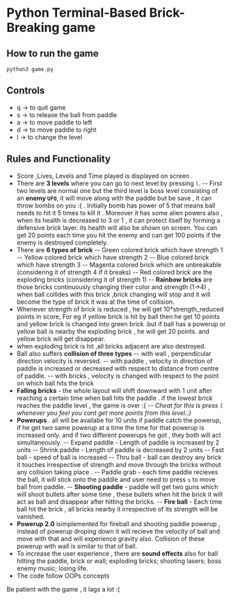 # Python Terminal-Based Brick-Breaking game

## How to run the game
`python3 game.py`

## Controls
- q -> to quit game
- s -> to release the ball from paddle
- a -> to move paddle to left
- d -> to move paddle to right
- l -> to change the level

## Rules and Functionality
- Score ,Lives, Levels and Time played is displayed on screen .
- There are **3 levels** where you can go to next level by pressing `l`.
-- First two levels are normal one but the third level is boss level consisting of an **enemy `UFO`**, it will move along with the paddle but be save , it can throw bombs on you :{  . Initially bomb has power of 5 that means ball needs to hit it 5 times to kill it . Moreover it has some alien powers also , when its health is decreased to 3 or 1 , it can protect itself by forming a defensive brick layer. its health will also be shown on screen. You can get 20 points each time you hit the enemy and can get 100 points if the enemy is destroyed completely.
- There are **6 types of brick** 
-- Green colored brick which have strength 1 
-- Yellow colored brick which have strength 2
-- Blue colored brick which have strength 3
-- Magenta colored brick which are unbreakable (considering it of strength 4 if it breaks)
-- Red colored brick are the exploding bricks (considering it of strength 1)
-- **Rainbow bricks** are those bricks continuously changing their color and        strength (1->4) , when ball collides with this brick ,brick changing will stop and it will become the    type of brick it was at the time of collision.
- Whenever strength of brick is reduced , he will get 10*strength_reduced points in score, For eg if yellow brick is hit by ball then he get 10 points and yellow brick is changed into green brick .but if ball has a powerup or yellow ball is nearby the exploding brick , he will get 20 points. and yellow brick will get disappear.
- when exploding brick is hit ,all bricks adjacent are also destroyed.
- Ball also suffers **collision of three types** 
-- with wall , perpendicular direction velocity is reversed.
-- with paddle , velocity in direction of paddle is increased or decreased with respect to distance from centre of paddle.
-- with bricks , velocity is changed with respect to the point on which ball hits the brick
- **Falling bricks** - the whole layout will shift downward with 1 unit after reaching a certain time when ball hits the paddle . if the lowest brick reaches the paddle level , the game is over :{
-- *Cheat for this is press `l` whenever you feel you cant get more points from this level.:}*
- **Powerups** . all will be availabe for 10 units if paddle catch the powerup, if he get two same powerup at a time the time for that powerup is increased only. and if two different powerups he got , they both will act simultaneously.
-- Expand paddle - Length of paddle is increased by 2 units
-- Shrink paddle - Length of paddle is decreased by 2 units
-- Fast ball - speed of ball is increased
-- Thru ball - ball can destroy any brick it touches irrespective of strength and move through the bricks without any collision taking place .
-- Paddle grab - each time paddle recieves the ball, it will stick onto the paddle and user need to press `s` to move ball from paddle.
-- **Shooting paddle** - paddle will get two guns which will shoot bullets after some time , these bullets when hit the brick it will act as ball and disappear after hitting the bricks.
-- **Fire ball** - Each time ball hit the brick , all bricks nearby it irrespective of its strength will be vanished.
- **Powerup 2.0** isimplemented for fireball and shooting paddle powerup , instead of powerup droping down it will recieve the velocity of ball and move with that and will experience gravity also. Collision of these powerup with wall is similar to that of ball. 
- To increase the user experience , there are **sound effects** also for ball hitting the paddle, brick or wall; exploding bricks; shooting lasers; boss enemy music; losing life.
- The code follow OOPs concepts

Be patient with the game , it lags a lot :( 
